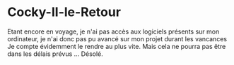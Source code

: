 # Cocky-II-le-Retour

Etant encore en voyage, je n'ai pas accès aux logiciels présents sur mon ordinateur, je n'ai donc pas pu avancé sur mon projet durant les vancances
Je compte évidemment le rendre au plus vite. Mais cela ne pourra pas être dans les délais prévus ...
Désolé.
